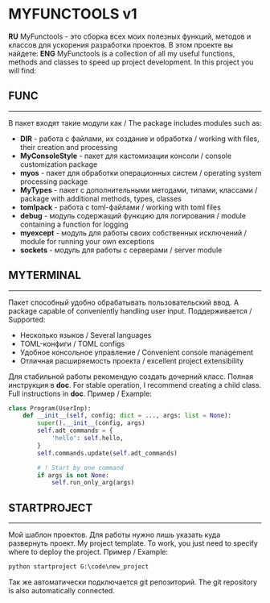 # MYFUNCTOOLS v1

**RU**
MyFunctools - это сборка всех моих полезных функций, методов и классов для ускорения разработки проектов.
В этом проекте вы найдете:
**ENG**
MyFunctools is a collection of all my useful functions, methods and classes to speed up project development.
In this project you will find:

## FUNC

---
В пакет входят такие модули как / The package includes modules such as:

- **DIR** - работа с файлами, их создание и обработка / working with files, their creation and processing
- **MyConsoleStyle** - пакет для кастомизации консоли / console customization package
- **myos** - пакет для обработки операционных систем / operating system processing package
- **MyTypes** - пакет с дополнительными методами, типами, классами / package with additional methods, types, classes
- **tomlpack** - работа с toml-файлами / working with toml files
- **debug** - модуль содержащий функцию для логирования / module containing a function for logging
- **myexcept** - модуль для работы своих собственных исключений / module for running your own exceptions
- **sockets** - модуль для работы с серверами / server module

## MYTERMINAL

---
Пакет способный удобно обрабатывать пользовательский ввод.
A package capable of conveniently handling user input.
Поддерживается / Supported:

- Несколько языков / Several languages
- TOML-конфиги / TOML configs
- Удобное консольное управление /  Convenient console management
- Отличная расширяемость проекта / excellent project extensibility

Для стабильной работы рекомендую создать дочерний класс. Полная инструкция в **doc**.
For stable operation, I recommend creating a child class. Full instructions in **doc**.
Пример / Example:

```python
class Program(UserInp):
    def __init__(self, config: dict = ..., args: list = None):
        super().__init__(config, args)
        self.adt_commands = {
            'hello': self.hello,
        }
        self.commands.update(self.adt_commands)

        # ! Start by one command
        if args is not None:
            self.run_only_arg(args)
```

## STARTPROJECT

---
Мой шаблон проектов. Для работы нужно лишь указать куда развернуть проект.
My project template. To work, you just need to specify where to deploy the project.
Пример / Example:

```cmd
python startproject G:\code\new_project
```

Так же автоматически подключается git репозиторий.
The git repository is also automatically connected.
